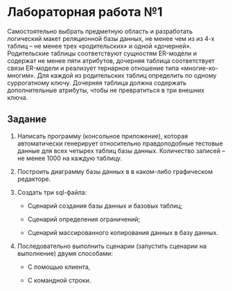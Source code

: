 ﻿# Лабораторная работа №1

Самостоятельно выбрать предметную область и разработать логический макет реляционной базы данных, не менее чем из из 4-х таблиц – не менее трех «родительских» и одной «дочерней». Родительские таблицы соответствуют сущностям ER-модели и содержат не менее пяти атрибутов, дочерняя таблица соответствует связи ER-модели и реализует тернарное отношение типа «многие-ко-многим».  Для каждой из родительских таблиц определить по одному суррогатному ключу. Дочерняя таблица должна содержать дополнительные атрибуты, чтобы не превратиться в три внешних ключа.

## Задание

1.  Написать программу (консольное приложение), которая автоматически генерирует относительно правдоподобные тестовые данные для всех четырех таблиц базы данных. Количество записей – не менее 1000 на каждую таблицу.
    
2.  Построить диаграмму базы данных в в каком-либо графическом редакторе.
    
3.  Создать три sql-файла:
    
    -   Сценарий создания базы данных и базовых таблиц;
        
    -   Сценарий определения ограничений;
        
    -   Сценарий массированного копирования данных в базу данных.
        
4.  Последовательно выполнить сценарии (запустить сценарии на выполнение) двумя способами:
    
    -   С помощью клиента,
        
    -   С командной строки.
